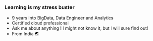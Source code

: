 ### Learning is my stress buster

- 9 years into BigData, Data Engineer and Analytics
- Certified cloud professional
- Ask me about anything ! I might not know it, but I will sure find out!
- From India :earth_asia:

